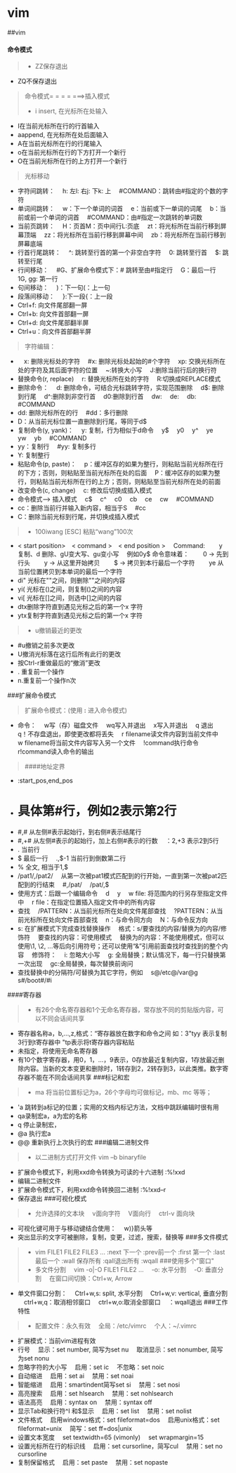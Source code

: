 # vim
##vim
#### 命令模式
>-  ZZ保存退出
- ZQ不保存退出

>命令模式= =  = =       ===>插入模式
>- i insert, 在光标所在处输入
- I在当前光标所在行的行首输入
- aappend, 在光标所在处后面输入
- A在当前光标所在行的行尾输入
- o在当前光标所在行的下方打开一个新行
- O在当前光标所在行的上方打开一个新行

>光标移动
- 字符间跳转：
&emsp;h: 左l: 右j: 下k: 上
&emsp;\#COMMAND：跳转由#指定的个数的字符
- 单词间跳转：
&emsp;w：下一个单词的词首
&emsp;e：当前或下一单词的词尾
&emsp;b：当前或前一个单词的词首
&emsp;\#COMMAND：由#指定一次跳转的单词数
- 当前页跳转：
&emsp;H：页首M：页中间行L:页底
&emsp;zt：将光标所在当前行移到屏幕顶端
&emsp;zz：将光标所在当前行移到屏幕中间
&emsp;zb：将光标所在当前行移到屏幕底端
- 行首行尾跳转：
&emsp;^: 跳转至行首的第一个非空白字符
&emsp;0: 跳转至行首
&emsp;$: 跳转至行尾
- 行间移动：
&emsp;\#G、扩展命令模式下：# 跳转至由#指定行
&emsp;G：最后一行
&emsp;1G, gg: 第一行
- 句间移动：
&emsp;)：下一句(：上一句
- 段落间移动：
&emsp;}:下一段{：上一段
- Ctrl+f: 向文件尾部翻一屏
- Ctrl+b: 向文件首部翻一屏
- Ctrl+d: 向文件尾部翻半屏
- Ctrl+u：向文件首部翻半屏

>字符编辑：
- &emsp;x: 删除光标处的字符
&emsp;\#x: 删除光标处起始的#个字符
&emsp;xp: 交换光标所在处的字符及其后面字符的位置
&emsp;~:转换大小写
&emsp;J:删除当前行后的换行符
- 替换命令(r, replace)
&emsp;r: 替换光标所在处的字符
&emsp;R:切换成REPLACE模式
- 删除命令：
&emsp;d: 删除命令，可结合光标跳转字符，实现范围删除
&emsp;d$: 删除到行尾
&emsp;d^:删除到非空行首
&emsp;d0:删除到行首
&emsp;dw:
&emsp;de:
&emsp;db:
&emsp;#COMMAND
- dd: 删除光标所在的行
&emsp;#dd：多行删除
- D：从当前光标位置一直删除到行尾，等同于d$
- 复制命令(y, yank)：
&emsp;y: 复制，行为相似于d命令
&emsp;y$
&emsp;y0
&emsp;y^
&emsp;ye
&emsp;yw
&emsp;yb
&emsp;#COMMAND
- yy：复制行
&emsp;#yy: 复制多行
- Y: 复制整行
- 粘贴命令(p, paste)：
&emsp;p：缓冲区存的如果为整行，则粘贴当前光标所在行的下方；否则，则粘贴至当前光标所在处的后面
&emsp;P：缓冲区存的如果为整行，则粘贴当前光标所在行的上方；否则，则粘贴至当前光标所在处的前面
- 改变命令(c, change)
&emsp;c: 修改后切换成插入模式
- 命令模式--> 插入模式
&emsp;c$
&emsp;c^
&emsp;c0
&emsp;cb
&emsp;ce
&emsp;cw
&emsp;#COMMAND
- cc：删除当前行并输入新内容，相当于S
&emsp;#cc
- C：删除当前光标到行尾，并切换成插入模式

> - 100iwang [ESC] 粘贴“wang”100次
- < start position>&emsp;< command >&emsp;< end position >
&emsp;Command:
&emsp;&emsp;y 复制、d 删除、gU变大写、gu变小写
&emsp;例如0y\$ 命令意味着：
&emsp;&emsp;0 → 先到行头
&emsp;&emsp;y → 从这里开始拷贝
&emsp;&emsp;$ → 拷贝到本行最后一个字符
&emsp;&emsp;ye 从当前位置拷贝到本单词的最后一个字符
- di" 光标在""之间，则删除""之间的内容
- yi( 光标在()之间，则复制()之间的内容
- vi[ 光标在[]之间，则选中[]之间的内容
- dtx删除字符直到遇见光标之后的第一个x 字符
- ytx复制字符直到遇见光标之后的第一个x 字符

> - u撤销最近的更改
- #u撤销之前多次更改
- U撤消光标落在这行后所有此行的更改
- 按Ctrl-r重做最后的“撤消”更改
- . 重复前一个操作
- n.重复前一个操作n次

###扩展命令模式
>扩展命令模式：(使用 **:** 进入命令模式)
- 命令：
&emsp;w写（存）磁盘文件
&emsp;wq写入并退出
&emsp;x写入并退出
&emsp;q 退出
&emsp;q！不存盘退出，即使更改都将丢失
&emsp;r filename读文件内容到当前文件中
&emsp;w filename将当前文件内容写入另一个文件
&emsp;!command执行命令
&emsp;r!command读入命令的输出

> ####地址定界
- :start_pos,end_pos
- # 具体第#行，例如2表示第2行
- #,# 从左侧#表示起始行，到右侧#表示结尾行
- #,+# 从左侧#表示的起始行，加上右侧#表示的行数
&emsp;：2,+3 表示2到5行
- . 当前行
- \$ 最后一行
&emsp;.,\$-1 当前行到倒数第二行
- % 全文, 相当于1,$
- /pat1/,/pat2/
&emsp;从第一次被pat1模式匹配到的行开始，一直到第一次被pat2匹配到的行结束
&emsp;#,/pat/
&emsp;/pat/,$
- 使用方式：后跟一个编辑命令
&emsp;d
&emsp;y
&emsp;w file: 将范围内的行另存至指定文件中
&emsp;r file：在指定位置插入指定文件中的所有内容
- 查找
&emsp;/PATTERN：从当前光标所在处向文件尾部查找
&emsp;?PATTERN：从当前光标所在处向文件首部查找
&emsp;n：与命令同方向
&emsp;N：与命令反方向
- s: 在扩展模式下完成查找替换操作
&emsp;格式：s/要查找的内容/替换为的内容/修饰符
&emsp;要查找的内容：可使用模式
&emsp;替换为的内容：不能使用模式，但可以使用\1, \2, ...等后向引用符号；还可以使用“&”引用前面查找时查找到的整个内容
&emsp;修饰符：
&emsp;i: 忽略大小写
&emsp;g: 全局替换；默认情况下，每一行只替换第一次出现
&emsp;gc:全局替换，每次替换前询问
- 查找替换中的分隔符/可替换为其它字符，例如
&emsp;s@/etc@/var@g
&emsp;s#/boot#/#i

####寄存器
> - 有26个命名寄存器和1个无命名寄存器，常存放不同的剪贴版内容，可以不同会话间共享
- 寄存器名称a，b,…,z,格式：“寄存器放在数字和命令之间
如：3"tyy 表示复制3行到t寄存器中
"tp表示将t寄存器内容粘贴
- 未指定，将使用无命名寄存器
- 有10个数字寄存器，用0，1，…，9表示，0存放最近复制内容，1存放最近删除内容。当新的文本变更和删除时，1转存到2，2转存到3，以此类推。数字寄存器不能在不同会话间共享
###标记和宏
>- ma 将当前位置标记为a，26个字母均可做标记，mb、mc 等等；
- 'a 跳转到a标记的位置；实用的文档内标记方法，文档中跳跃编辑时很有用
- qa录制宏a，a为宏的名称
- q 停止录制宏，
- @a 执行宏a
- @@ 重新执行上次执行的宏
###编辑二进制文件
>- 以二进制方式打开文件
vim –b binaryfile
- 扩展命令模式下，利用xxd命令转换为可读的十六进制
:%!xxd
- 编辑二进制文件
- 扩展命令模式下，利用xxd命令转换回二进制
:%!xxd–r
- 保存退出
###可视化模式
>- 允许选择的文本块
&emsp;v面向字符
&emsp;V面向行
&emsp;ctrl-v 面向块
- 可视化键可用于与移动键结合使用：
&emsp;w)}箭头等
- 突出显示的文字可被删除，复制，变更，过滤，搜索，替换等
###多文件模式
>- vim FILE1 FILE2 FILE3 ...
:next 下一个
:prev前一个
:first 第一个
:last 最后一个
:wall 保存所有
:qall退出所有
:wqall
###使用多个"窗口"
>- 多文件分割
&emsp;vim -o|-O FILE1 FILE2 ...
&emsp;-o: 水平分割
&emsp;-O: 垂直分割
&emsp;在窗口间切换：Ctrl+w, Arrow
- 单文件窗口分割：
&emsp;Ctrl+w,s: split, 水平分割
&emsp;Ctrl+w,v: vertical, 垂直分割
&emsp;ctrl+w,q：取消相邻窗口
&emsp;ctrl+w,o:取消全部窗口
&emsp;：wqall退出
###工作特性
>- 配置文件：永久有效
&emsp;全局：/etc/vimrc
&emsp;个人：~/.vimrc
- 扩展模式：当前vim进程有效
- 行号
&emsp;显示：set number, 简写为set nu
&emsp;取消显示：set nonumber, 简写为set nonu
- 忽略字符的大小写
&emsp;启用：set ic
&emsp;不忽略：set noic
- 自动缩进
&emsp;启用：set ai
&emsp;禁用：set noai
- 智能缩进
&emsp;启用：smartindent简写set si
&emsp;禁用：set nosi
- 高亮搜索
&emsp;启用：set hlsearch
&emsp;禁用：set nohlsearch
- 语法高亮
&emsp;启用：syntax on
&emsp;禁用：syntax off
- 显示Tab和换行符^I 和$显示
&emsp;启用：set list
&emsp;禁用：set nolist
- 文件格式
&emsp;启用windows格式：set fileformat=dos
&emsp;启用unix格式：set fileformat=unix
&emsp;简写：set ff=dos|unix
- 设置文本宽度
&emsp;set textwidth=65 (vimonly)
&emsp;set wrapmargin=15
- 设置光标所在行的标识线
&emsp;启用：set cursorline，简写cul
&emsp;禁用：set no cursorline
- 复制保留格式
&emsp;启用：set paste
&emsp;禁用：set nopaste
